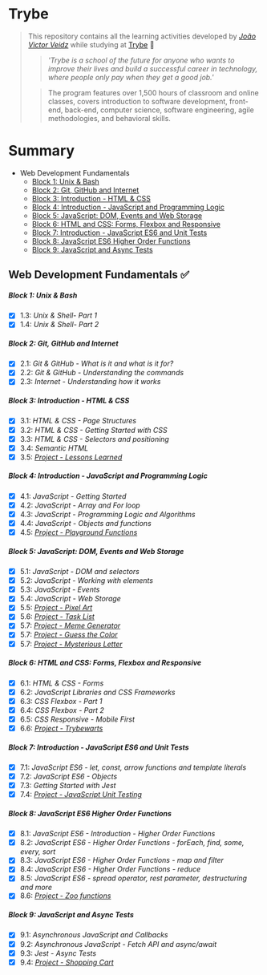 # Trybe

> This repository contains all the learning activities developed by *[João Victor Veidz](https://www.linkedin.com/in/veidz/)* while studying at [Trybe](https://www.betrybe.com/) :rocket:
>
>> *'Trybe is a school of the future for anyone who wants to improve their lives and build a successful career in technology, where people only pay when they get a good job.'*
>
>> The program features over 1,500 hours of classroom and online classes, covers introduction to software development, front-end, back-end, computer science, software engineering, agile methodologies, and behavioral skills.

# Summary
- Web Development Fundamentals
    - [Block 1: Unix & Bash](#block-1-unix--bash)
    - [Block 2: Git, GitHub and Internet](#block-2-git-github-and-internet)
    - [Block 3: Introduction - HTML & CSS](#block-3-introduction---html--css)
    - [Block 4: Introduction - JavaScript and Programming Logic](#block-4-introduction---javascript-and-programming-logic)
    - [Block 5: JavaScript: DOM, Events and Web Storage](#block-5-javascript-dom-events-and-web-storage)
    - [Block 6: HTML and CSS: Forms, Flexbox and Responsive](#block-6-html-and-css-forms-flexbox-and-responsive)
    - [Block 7: Introduction - JavaScript ES6 and Unit Tests](#block-7-introduction---javascript-es6-and-unit-tests)
    - [Block 8: JavaScript ES6 Higher Order Functions](#block-8-javascript-es6-higher-order-functions)
    - [Block 9: JavaScript and Async Tests](#block-9-javascript-and-async-tests)

## Web Development Fundamentals :white_check_mark:

##### Block 1: Unix & Bash

- [x] 1.3: *Unix & Shell- Part 1*
- [x] 1.4: *Unix & Shell- Part 2*

##### Block 2: Git, GitHub and Internet

- [x] 2.1: *Git & GitHub - What is it and what is it for?*
- [x] 2.2: *Git & GitHub - Understanding the commands*
- [x] 2.3: *Internet - Understanding how it works*

##### Block 3: Introduction - HTML & CSS

- [x] 3.1: *HTML & CSS - Page Structures*
- [x] 3.2: *HTML & CSS - Getting Started with CSS*
- [x] 3.3: *HTML & CSS - Selectors and positioning*
- [x] 3.4: *Semantic HTML*
- [x] 3.5: *[Project - Lessons Learned]()*

##### Block 4: Introduction - JavaScript and Programming Logic

- [x] 4.1: *JavaScript - Getting Started*
- [x] 4.2: *JavaScript - Array and For loop*
- [x] 4.3: *JavaScript - Programming Logic and Algorithms*
- [x] 4.4: *JavaScript - Objects and functions*
- [x] 4.5: *[Project - Playground Functions]()*

##### Block 5: JavaScript: DOM, Events and Web Storage

- [x] 5.1: *JavaScript - DOM and selectors*
- [x] 5.2: *JavaScript - Working with elements*
- [x] 5.3: *JavaScript - Events*
- [x] 5.4: *JavaScript - Web Storage*
- [x] 5.5: *[Project - Pixel Art]()*
- [x] 5.6: *[Project - Task List]()*
- [x] 5.7: *[Project - Meme Generator]()*
- [x] 5.7: *[Project - Guess the Color]()*
- [x] 5.7: *[Project - Mysterious Letter]()*

##### Block 6: HTML and CSS: Forms, Flexbox and Responsive

- [x] 6.1: *HTML & CSS - Forms*
- [x] 6.2: *JavaScript Libraries and CSS Frameworks*
- [x] 6.3: *CSS Flexbox - Part 1*
- [x] 6.4: *CSS Flexbox - Part 2*
- [x] 6.5: *CSS Responsive - Mobile First*
- [x] 6.6: *[Project - Trybewarts]()*

##### Block 7: Introduction - JavaScript ES6 and Unit Tests

- [x] 7.1: *JavaScript ES6 - let, const, arrow functions and template literals*
- [x] 7.2: *JavaScript ES6 - Objects*
- [x] 7.3: *Getting Started with Jest*
- [x] 7.4: *[Project - JavaScript Unit Testing]()*

##### Block 8: JavaScript ES6 Higher Order Functions

- [x] 8.1: *JavaScript ES6 - Introduction - Higher Order Functions*
- [x] 8.2: *JavaScript ES6 - Higher Order Functions - forEach, find, some, every, sort*
- [x] 8.3: *JavaScript ES6 - Higher Order Functions - map and filter*
- [x] 8.4: *JavaScript ES6 - Higher Order Functions - reduce*
- [x] 8.5: *JavaScript ES6 - spread operator, rest parameter, destructuring and more*
- [x] 8.6: *[Project - Zoo functions]()*

##### Block 9: JavaScript and Async Tests

- [x] 9.1: *Asynchronous JavaScript and Callbacks*
- [x] 9.2: *Asynchronous JavaScript - Fetch API and async/await*
- [x] 9.3: *Jest - Async Tests*
- [x] 9.4: *[Project - Shopping Cart]()*
